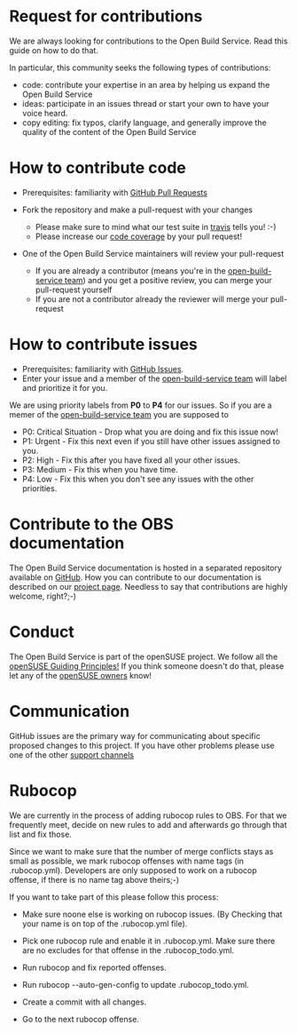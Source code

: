 # Request for contributions
We are always looking for contributions to the Open Build Service. Read this guide on how to do that. 

In particular, this community seeks the following types of contributions:

* code: contribute your expertise in an area by helping us expand the Open Build Service
* ideas: participate in an issues thread or start your own to have your voice heard.
* copy editing: fix typos, clarify language, and generally improve the quality of the content of the Open Build Service

# How to contribute code
* Prerequisites: familiarity with [GitHub Pull Requests](https://help.github.com/articles/using-pull-requests.)
* Fork the repository and make a pull-request with your changes
  * Please make sure to mind what our test suite in [travis](https://travis-ci.org/openSUSE/open-build-service) tells you! :-)
  * Please increase our [code coverage](https://codeclimate.com/github/openSUSE/open-build-service) by your pull request!

* One of the Open Build Service maintainers will review your pull-request
  * If you are already a contributor (means you're in the [open-build-service team](https://github.com/orgs/openSUSE/teams/open-build-service)) and you get a positive review, you can merge your pull-request yourself
  * If you are not a contributor already the reviewer will merge your pull-request

# How to contribute issues
* Prerequisites: familiarity with [GitHub Issues](https://guides.github.com/features/issues/).
* Enter your issue and a member of the [open-build-service team](https://github.com/orgs/openSUSE/teams/open-build-service) will label and prioritize it for you.

We are using priority labels from **P0** to **P4** for our issues. So if you are a memer of the [open-build-service team](https://github.com/orgs/openSUSE/teams/open-build-service) you are supposed to
* P0: Critical Situation - Drop what you are doing and fix this issue now!
* P1: Urgent - Fix this next even if you still have other issues assigned to you.
* P2: High   - Fix this after you have fixed all your other issues.
* P3: Medium - Fix this when you have time.
* P4: Low  - Fix this when you don't see any issues with the other priorities.

# Contribute to the OBS documentation

The Open Build Service documentation is hosted in a separated repository available on [GitHub](https://github.com/openSUSE/obs-docu). How you can contribute to our documentation is described on our [project page](http://openbuildservice.org/help/manuals/obs-reference-guide/appendix.work_on_obs_book.html). Needless to say that contributions are highly welcome, right?;-)

# Conduct
The Open Build Service is part of the openSUSE project. We follow all the [openSUSE Guiding
Principles!](http://en.opensuse.org/openSUSE:Guiding_principles) If you think
someone doesn't do that, please let any of the [openSUSE
owners](https://github.com/orgs/openSUSE/teams/owners) know!

# Communication
GitHub issues are the primary way for communicating about specific proposed
changes to this project. If you have other problems please use one of the other
[support channels](http://openbuildservice.org/support/)

# Rubocop
We are currently in the process of adding rubocop rules to OBS. For that we
frequently meet, decide on new rules to add and afterwards go through that list
and fix those.

Since we want to make sure that the number of merge conflicts stays as small as
possible, we mark rubocop offenses with name tags (in .rubocop.yml). Developers are
only supposed to work on a rubocop offense, if there is no name tag above theirs;-)

If you want to take part of this please follow this process:

* Make sure noone else is working on rubocop issues. (By Checking that your name
  is on top of the .rubocop.yml file).

* Pick one rubocop rule and enable it in .rubocop.yml. Make sure there are no
  excludes for that offense in the .rubocop_todo.yml.

* Run rubocop and fix reported offenses.

* Run rubocop --auto-gen-config to update .rubocop_todo.yml.

* Create a commit with all changes.

* Go to the next rubocop offense.
